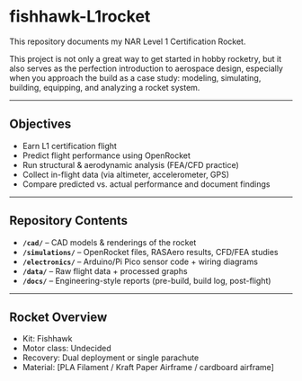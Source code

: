 # fishhawk-L1rocket

This repository documents my NAR Level 1 Certification Rocket.

This project is not only a great way to get started in hobby rocketry, but it also serves as the perfection introduction to aerospace design, especially when you approach the build as a case study: modeling, simulating, building, equipping, and analyzing a rocket system.

---

## Objectives
- Earn L1 certification flight
- Predict flight performance using OpenRocket
- Run structural & aerodynamic analysis (FEA/CFD practice)
- Collect in-flight data (via altimeter, accelerometer, GPS)
- Compare predicted vs. actual performance and document findings

---

## Repository Contents
- **`/cad/`** – CAD models & renderings of the rocket  
- **`/simulations/`** – OpenRocket files, RASAero results, CFD/FEA studies  
- **`/electronics/`** – Arduino/Pi Pico sensor code + wiring diagrams  
- **`/data/`** – Raw flight data + processed graphs  
- **`/docs/`** – Engineering-style reports (pre-build, build log, post-flight)

---

## Rocket Overview
- Kit: Fishhawk  
- Motor class: Undecided  
- Recovery: Dual deployment or single parachute  
- Material: [PLA Filament / Kraft Paper Airframe / cardboard airframe] 

